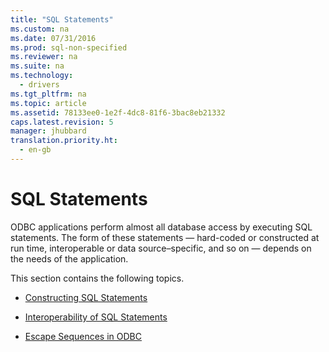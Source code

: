 ```yaml
---
title: "SQL Statements"
ms.custom: na
ms.date: 07/31/2016
ms.prod: sql-non-specified
ms.reviewer: na
ms.suite: na
ms.technology: 
  - drivers
ms.tgt_pltfrm: na
ms.topic: article
ms.assetid: 78133ee0-1e2f-4dc8-81f6-3bac8eb21332
caps.latest.revision: 5
manager: jhubbard
translation.priority.ht: 
  - en-gb
---
```

# SQL Statements
ODBC applications perform almost all database access by executing SQL statements. The form of these statements — hard-coded or constructed at run time, interoperable or data source–specific, and so on — depends on the needs of the application.  
  
 This section contains the following topics.  
  
-   [Constructing SQL Statements](../content/Constructing-SQL-Statements.md)  
  
-   [Interoperability of SQL Statements](../content/Interoperability-of-SQL-Statements.md)  
  
-   [Escape Sequences in ODBC](../content/Escape-Sequences-in-ODBC.md)